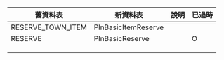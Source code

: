 | 舊資料表          | 新資料表            | 說明 | 已過時 |
| ----------------- | ------------------- | ---- | ------ |
| RESERVE_TOWN_ITEM | PlnBasicItemReserve |      |        |
| RESERVE           | PlnBasicReserve     |      | O      |
|                   |                     |      |        |
|                   |                     |      |        |
|                   |                     |      |        |
